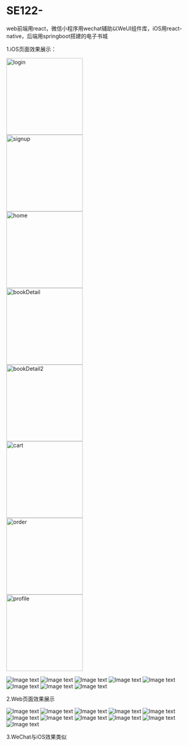 # SE122-
web前端用react，微信小程序用wechat辅助以WeUI组件库，iOS用react-native，后端用springboot搭建的电子书城

1.iOS页面效果展示：

<img src="https://github.com/Shang-QY/SE122-/blob/master/showImages/ios/ios_login.png" width="200" height="200" alt="login"/><br/>
<img src="https://github.com/Shang-QY/SE122-/blob/master/showImages/ios/ios_ios_signup.png" width="200" height="200" alt="signup"/><br/>
<img src="https://github.com/Shang-QY/SE122-/blob/master/showImages/ios/ios_home.png" width="200" height="200" alt="home"/><br/>
<img src="https://github.com/Shang-QY/SE122-/blob/master/showImages/ios/ios_bookDetail.png" width="200" height="200" alt="bookDetail"/><br/>
<img src="https://github.com/Shang-QY/SE122-/blob/master/showImages/ios/ios_bookDetail2.png" width="200" height="200" alt="bookDetail2"/><br/>
<img src="https://github.com/Shang-QY/SE122-/blob/master/showImages/ios/ios_cart.png" width="200" height="200" alt="cart"/><br/>
<img src="https://github.com/Shang-QY/SE122-/blob/master/showImages/ios/ios_order.png" width="200" height="200" alt="order"/><br/>
<img src="https://github.com/Shang-QY/SE122-/blob/master/showImages/ios/ios_profile.png" width="200" height="200" alt="profile"/><br/>

![Image text](https://github.com/Shang-QY/SE122-/blob/master/showImages/ios/ios_login.png)
![Image text](https://github.com/Shang-QY/SE122-/blob/master/showImages/ios/ios_signup.png)
![Image text](https://github.com/Shang-QY/SE122-/blob/master/showImages/ios/ios_home.png)
![Image text](https://github.com/Shang-QY/SE122-/blob/master/showImages/ios/ios_bookDetail.png)
![Image text](https://github.com/Shang-QY/SE122-/blob/master/showImages/ios/ios_bookDetail2.png)
![Image text](https://github.com/Shang-QY/SE122-/blob/master/showImages/ios/ios_cart.png)
![Image text](https://github.com/Shang-QY/SE122-/blob/master/showImages/ios/ios_order.png)
![Image text](https://github.com/Shang-QY/SE122-/blob/master/showImages/ios/ios_profile.png)

2.Web页面效果展示

![Image text](https://github.com/Shang-QY/SE122-/blob/master/showImages/web/login.png)
![Image text](https://github.com/Shang-QY/SE122-/blob/master/showImages/web/home.png)
![Image text](https://github.com/Shang-QY/SE122-/blob/master/showImages/web/bookDetail.png)
![Image text](https://github.com/Shang-QY/SE122-/blob/master/showImages/web/cart.png)
![Image text](https://github.com/Shang-QY/SE122-/blob/master/showImages/web/order.png)
![Image text](https://github.com/Shang-QY/SE122-/blob/master/showImages/web/profile.png)
![Image text](https://github.com/Shang-QY/SE122-/blob/master/showImages/web/bookManage.png)
![Image text](https://github.com/Shang-QY/SE122-/blob/master/showImages/web/bookManage2.png)
![Image text](https://github.com/Shang-QY/SE122-/blob/master/showImages/web/orderManage.png)
![Image text](https://github.com/Shang-QY/SE122-/blob/master/showImages/web/userManage.png)
![Image text](https://github.com/Shang-QY/SE122-/blob/master/showImages/web/statistic.png)

3.WeChat与iOS效果类似
